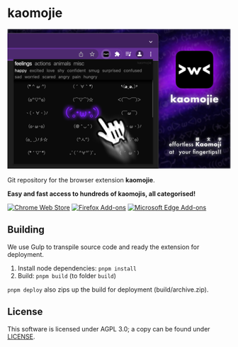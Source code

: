 # kaomojie

![screenshot](assets/screenshots/01.png)

Git repository for the browser extension **kaomojie**.

**Easy and fast access to hundreds of kaomojis, all categorised!**

[![Chrome Web Store](https://i.imgur.com/Jg37GE6.png)](https://chrome.google.com/webstore/detail/kaomojie/lmejjdlbclkidnpmcoknihonapppadid)
[![Firefox Add-ons](https://i.imgur.com/F5FHwjU.png)](https://addons.mozilla.org/en-US/firefox/addon/kaomojie/) [![Microsoft Edge Add-ons](https://i.imgur.com/CYExt3c.png)](https://microsoftedge.microsoft.com/addons/detail/efiejeadkjimlaknanikfjafmcpokhgc)

## Building

We use Gulp to transpile source code and ready the extension for deployment.

1. Install node dependencies: `pnpm install`
2. Build: `pnpm build` (to folder `build`)

`pnpm deploy` also zips up the build for deployment (build/archive.zip).

## License

This software is licensed under AGPL 3.0; a copy can be found under [LICENSE](LICENSE).
